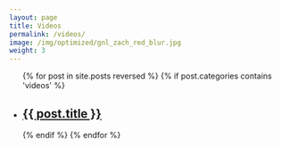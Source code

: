```yaml
---
layout: page
title: Videos
permalink: /videos/
image: /img/optimized/gnl_zach_red_blur.jpg
weight: 3
---
```


<ul class="post-list video-post-list">
{% for post in site.posts reversed %}
{% if post.categories contains 'videos' %}
  <li>
    <a class="post-list-image" href="{{ post.url | prepend: site.baseurl }}" style="background-image:url('{{ post.image | prepend: site.baseurl }}')">
    </a>
    <h2>
      <a class="post-link" href="{{ post.url | prepend: site.baseurl }}">{{ post.title }}</a>
    </h2>
  </li>
{% endif %}
{% endfor %}
</ul>